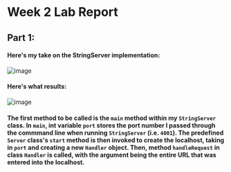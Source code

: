 # Week 2 Lab Report

## Part 1:
#### Here's my take on the StringServer implementation:

![image](https://user-images.githubusercontent.com/54877475/215655157-fa522980-5a6c-4dd4-bae6-a5f17e3d4e09.png)

#### Here's what results:

![image](https://user-images.githubusercontent.com/54877475/215655359-c0255f25-3a35-4ec7-a3ca-63b06a36a238.png)

#### The first method to be called is the `main` method within my `StringServer` class. In `main`, int variable `port` stores the port number I passed through the commmand line when running `StringServer` (i.e. `4001`). The predefined `Server` class's `start` method is then invoked to create the localhost, taking in `port` and creating a new `Handler` object. Then, method `handleRequest` in class `Handler` is called, with the argument being the entire URL that was entered into the localhost.
